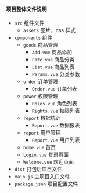 #### 项目整体文件说明

- `src` 组件文件
  - `assets` 图片，css 样式
- `cpmponents` 组件
  - `goods` 商品管理
    - `Add.vue` 商品添加
    - `Cate.vue` 商品分类
    - `List.vue` 商品列表
    - `Params.vue` 分类参数
  - `order` 订单管理
    - `Order.vue` 订单列表
  - `power` 权限管理
    - `Roles.vue` 角色列表
    - `Rights.vue` 权限列表
  - `report` 数据统计
    - `Report.vue` 数据报表
  - `report` 用户管理
    - `Report.vue` 用户列表
  - `home.vue` 首页
  - `Login.vue` 登录页面
  - `Welcome.vue` 欢迎页面
- `dist` 打包后项目文件
- `main.js` 主项目入口文件
- `package.json` 项目配置文件
